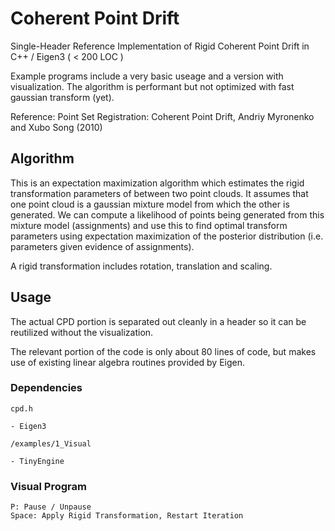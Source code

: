 # Coherent Point Drift

Single-Header Reference Implementation of Rigid Coherent Point Drift in C++ / Eigen3  ( < 200 LOC )

Example programs include a very basic useage and a version with visualization. The algorithm is performant but not optimized with fast gaussian transform (yet).

Reference: Point Set Registration: Coherent Point Drift, Andriy Myronenko and Xubo Song (2010)

## Algorithm

This is an expectation maximization algorithm which estimates the rigid transformation parameters of between two point clouds. It assumes that one point cloud is a gaussian mixture model from which the other is generated. We can compute a likelihood of points being generated from this mixture model (assignments) and use this to find optimal transform parameters using expectation maximization of the posterior distribution (i.e. parameters given evidence of assignments).

A rigid transformation includes rotation, translation and scaling.

## Usage

The actual CPD portion is separated out cleanly in a header so it can be reutilized without the visualization.

The relevant portion of the code is only about 80 lines of code, but makes use of existing linear algebra routines provided by Eigen.

### Dependencies

`cpd.h`

    - Eigen3

`/examples/1_Visual`

    - TinyEngine

### Visual Program

    P: Pause / Unpause
    Space: Apply Rigid Transformation, Restart Iteration
